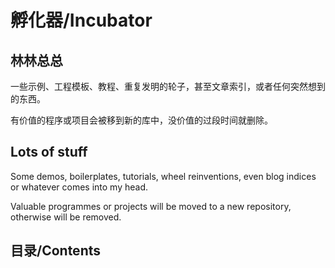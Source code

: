 # 孵化器/Incubator

## 林林总总

一些示例、工程模板、教程、重复发明的轮子，甚至文章索引，或者任何突然想到的东西。

有价值的程序或项目会被移到新的库中，没价值的过段时间就删除。

## Lots of stuff

Some demos, boilerplates, tutorials, wheel reinventions, even blog indices or whatever comes into my head.

Valuable programmes or projects will be moved to a new repository, otherwise will be removed.

## 目录/Contents

[1]: https://github.com/oychao/incubator/tree/master/demo-backend
[2]: https://github.com/oychao/incubator/tree/master/demo-immutable
[3]: https://github.com/oychao/incubator/tree/master/demo-universal-boilerplate